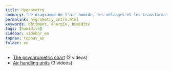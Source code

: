```yaml
---
title: Hygrometry
summary: "Le diagramme de l'air humide, les mélanges et les transformations de l'air dans les CTA"
permalink: hygrometry_intro.html
keywords: bâtiment, énergie, humidité
tags: [humidité]
sidebar: sidebar_en
topnav: topnav_en
folder: en
---
```


* [The psychrometric chart](/hygrometry_chart.html) (2 videos)
* [Air handling units](/hygrometry_ahu.html) (3 videos)
